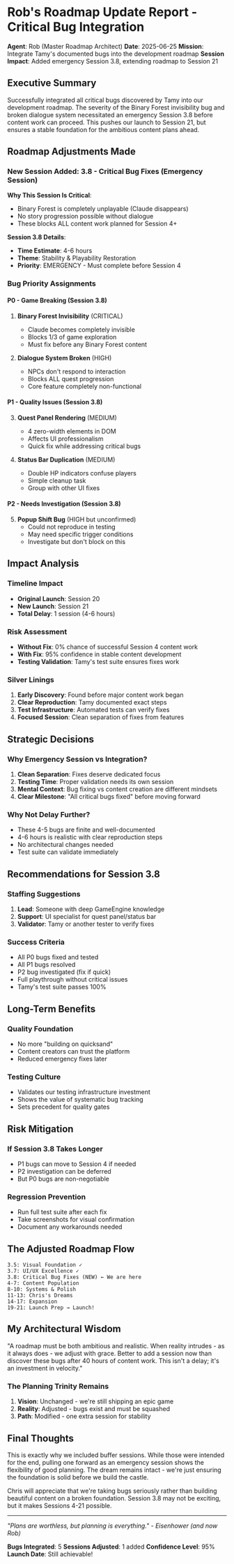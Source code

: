 # Rob's Roadmap Update Report - Critical Bug Integration

**Agent**: Rob (Master Roadmap Architect)
**Date**: 2025-06-25
**Mission**: Integrate Tamy's documented bugs into the development roadmap
**Session Impact**: Added emergency Session 3.8, extending roadmap to Session 21

## Executive Summary

Successfully integrated all critical bugs discovered by Tamy into our development roadmap. The severity of the Binary Forest invisibility bug and broken dialogue system necessitated an emergency Session 3.8 before content work can proceed. This pushes our launch to Session 21, but ensures a stable foundation for the ambitious content plans ahead.

## Roadmap Adjustments Made

### New Session Added: 3.8 - Critical Bug Fixes (Emergency Session)

**Why This Session Is Critical**:
- Binary Forest is completely unplayable (Claude disappears)
- No story progression possible without dialogue
- These blocks ALL content work planned for Session 4+

**Session 3.8 Details**:
- **Time Estimate**: 4-6 hours
- **Theme**: Stability & Playability Restoration
- **Priority**: EMERGENCY - Must complete before Session 4

### Bug Priority Assignments

#### P0 - Game Breaking (Session 3.8)
1. **Binary Forest Invisibility** (CRITICAL)
   - Claude becomes completely invisible
   - Blocks 1/3 of game exploration
   - Must fix before any Binary Forest content

2. **Dialogue System Broken** (HIGH)
   - NPCs don't respond to interaction
   - Blocks ALL quest progression
   - Core feature completely non-functional

#### P1 - Quality Issues (Session 3.8)
3. **Quest Panel Rendering** (MEDIUM)
   - 4 zero-width elements in DOM
   - Affects UI professionalism
   - Quick fix while addressing critical bugs

4. **Status Bar Duplication** (MEDIUM)
   - Double HP indicators confuse players
   - Simple cleanup task
   - Group with other UI fixes

#### P2 - Needs Investigation (Session 3.8)
5. **Popup Shift Bug** (HIGH but unconfirmed)
   - Could not reproduce in testing
   - May need specific trigger conditions
   - Investigate but don't block on this

## Impact Analysis

### Timeline Impact
- **Original Launch**: Session 20
- **New Launch**: Session 21
- **Total Delay**: 1 session (4-6 hours)

### Risk Assessment
- **Without Fix**: 0% chance of successful Session 4 content work
- **With Fix**: 95% confidence in stable content development
- **Testing Validation**: Tamy's test suite ensures fixes work

### Silver Linings
1. **Early Discovery**: Found before major content work began
2. **Clear Reproduction**: Tamy documented exact steps
3. **Test Infrastructure**: Automated tests can verify fixes
4. **Focused Session**: Clean separation of fixes from features

## Strategic Decisions

### Why Emergency Session vs Integration?
1. **Clean Separation**: Fixes deserve dedicated focus
2. **Testing Time**: Proper validation needs its own session
3. **Mental Context**: Bug fixing vs content creation are different mindsets
4. **Clear Milestone**: "All critical bugs fixed" before moving forward

### Why Not Delay Further?
- These 4-5 bugs are finite and well-documented
- 4-6 hours is realistic with clear reproduction steps
- No architectural changes needed
- Test suite can validate immediately

## Recommendations for Session 3.8

### Staffing Suggestions
1. **Lead**: Someone with deep GameEngine knowledge
2. **Support**: UI specialist for quest panel/status bar
3. **Validator**: Tamy or another tester to verify fixes

### Success Criteria
- All P0 bugs fixed and tested
- All P1 bugs resolved
- P2 bug investigated (fix if quick)
- Full playthrough without critical issues
- Tamy's test suite passes 100%

## Long-Term Benefits

### Quality Foundation
- No more "building on quicksand"
- Content creators can trust the platform
- Reduced emergency fixes later

### Testing Culture
- Validates our testing infrastructure investment
- Shows the value of systematic bug tracking
- Sets precedent for quality gates

## Risk Mitigation

### If Session 3.8 Takes Longer
- P1 bugs can move to Session 4 if needed
- P2 investigation can be deferred
- But P0 bugs are non-negotiable

### Regression Prevention
- Run full test suite after each fix
- Take screenshots for visual confirmation
- Document any workarounds needed

## The Adjusted Roadmap Flow

```
3.5: Visual Foundation ✓
3.7: UI/UX Excellence ✓
3.8: Critical Bug Fixes (NEW) ← We are here
4-7: Content Population
8-10: Systems & Polish  
11-13: Chris's Dreams
14-17: Expansion
19-21: Launch Prep → Launch!
```

## My Architectural Wisdom

"A roadmap must be both ambitious and realistic. When reality intrudes - as it always does - we adjust with grace. Better to add a session now than discover these bugs after 40 hours of content work. This isn't a delay; it's an investment in velocity."

### The Planning Trinity Remains
1. **Vision**: Unchanged - we're still shipping an epic game
2. **Reality**: Adjusted - bugs exist and must be squashed  
3. **Path**: Modified - one extra session for stability

## Final Thoughts

This is exactly why we included buffer sessions. While those were intended for the end, pulling one forward as an emergency session shows the flexibility of good planning. The dream remains intact - we're just ensuring the foundation is solid before we build the castle.

Chris will appreciate that we're taking bugs seriously rather than building beautiful content on a broken foundation. Session 3.8 may not be exciting, but it makes Sessions 4-21 possible.

---

*"Plans are worthless, but planning is everything." - Eisenhower (and now Rob)*

**Bugs Integrated**: 5
**Sessions Adjusted**: 1 added
**Confidence Level**: 95%
**Launch Date**: Still achievable!